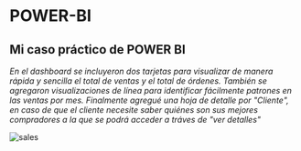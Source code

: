 # POWER-BI
## Mi caso práctico de POWER BI
_En el dashboard se incluyeron dos tarjetas para visualizar de manera rápida y sencilla el total de ventas y el total de órdenes. También se agregaron visualizaciones de línea para identificar fácilmente patrones en las ventas por mes. Finalmente agregué una hoja de detalle por "Cliente", en caso de que el cliente necesite saber quiénes son sus mejores compradores a la que se podrá acceder a tráves de "ver detalles"_


![sales](https://github.com/user-attachments/assets/2c268b5a-ef74-468f-af59-6090db36b433)
